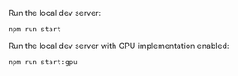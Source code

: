 Run the local dev server:

`npm run start`

Run the local dev server with GPU implementation enabled:

`npm run start:gpu`
